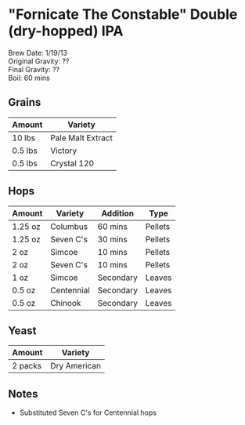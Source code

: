 # "Fornicate The Constable" Double (dry-hopped) IPA

Brew Date: 1/19/13  
Original Gravity: ??  
Final Gravity: ??    
Boil: 60 mins  

Grains
---------

Amount  | Variety
------- | -------
10 lbs  | Pale Malt Extract
0.5 lbs | Victory
0.5 lbs | Crystal 120

Hops
----

Amount  | Variety    | Addition  | Type
------- | ---------- | --------- | ----
1.25 oz | Columbus   | 60 mins   | Pellets
1.25 oz | Seven C's  | 30 mins   | Pellets
2 oz    | Simcoe     | 10 mins   | Pellets
2 oz    | Seven C's  | 10 mins   | Pellets
1 oz    | Simcoe     | Secondary | Leaves
0.5 oz  | Centennial | Secondary | Leaves
0.5 oz  | Chinook    | Secondary | Leaves

Yeast
-----

Amount  | Variety
------- | -------
2 packs | Dry American

Notes
-----
* Substituted Seven C's for Centennial hops
